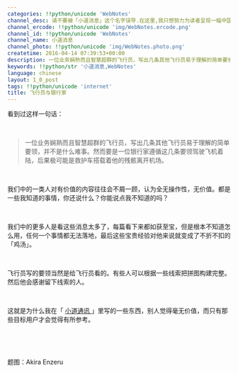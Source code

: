 ```yaml
---
categories: !!python/unicode 'WebNotes'
channel_desc: 请不要被「小道消息」这个名字误导.在这里,我只想努力为读者呈现一幅中国互联网的清明上河图.
channel_ercode: !!python/unicode 'img/WebNotes.ercode.png'
channel_id: !!python/unicode 'WebNotes'
channel_name: 小道消息
channel_photo: !!python/unicode 'img/WebNotes.photo.png'
createtime: 2016-04-14 07:39:53+00:00
description: 一位业务娴熟而且智慧超群的飞行员，写出几条其他飞行员易于理解的简单要领，并不是什么难事
keywords: !!python/str '小道消息,WebNotes'
language: chinese
layout: 1_0_post
tags: !!python/unicode 'internet'
title: 飞行员与银行家
---
```

<div class="rich_media_content" id="js_content">
<p>
         看到过这样一句话：
        </p>
<p>
<br/>
</p>
<blockquote>
<p>
          一位业务娴熟而且智慧超群的飞行员，写出几条其他飞行员易于理解的简单要领，并不是什么难事。然而要是一位银行家遵循这几条要领驾驶飞机着陆，后果极可能是救护车搭载着他的残骸离开机场。
         </p>
</blockquote>
<p>
<br/>
</p>
<p>
         我们中的一类人对有价值的内容往往会不屑一顾，认为全无操作性，无价值。都是一些我知道的事情，你还说什么？你能说点我不知道的吗？
        </p>
<p>
<br/>
</p>
<p>
         我们中的更多人是看这些消息太多了，每篇看下来都如获至宝，但是根本不知道怎么用，任何一个事情都无法落地，最后这些宝贵经验对他来说就变成了不折不扣的「鸡汤」。
        </p>
<p>
<br/>
</p>
<p>
         飞行员写的要领当然是给飞行员看的。有些人可以根据一些线索把拼图构建完整。然后他会感谢留下线索的人。
        </p>
<p>
<br/>
</p>
<p>
         这就是为什么我在「
         <a data_ue_src="http://mp.weixin.qq.com/s?__biz=MjM5ODIyMTE0MA==&amp;mid=207368201&amp;idx=1&amp;sn=0cb6cdfc93095e6a2991c7e3ebbfb859&amp;scene=21#wechat_redirect" href="http://mp.weixin.qq.com/s?__biz=MjM5ODIyMTE0MA==&amp;mid=207368201&amp;idx=1&amp;sn=0cb6cdfc93095e6a2991c7e3ebbfb859&amp;scene=21#wechat_redirect" target="_blank">
          小道通讯
         </a>
         」里写的一些东西，别人觉得毫无价值，而只有那些目标用户才会觉得有所参考。
        </p>
<p>
<br/>
</p>
<p>
<br/>
</p>
<p>
         题图：Akira Enzeru
        </p>
</div>